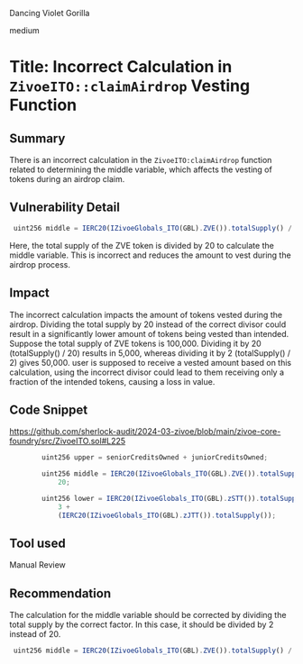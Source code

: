 Dancing Violet Gorilla

medium

# Title: Incorrect Calculation in `ZivoeITO::claimAirdrop` Vesting Function

## Summary

There is an incorrect calculation in the `ZivoeITO:claimAirdrop` function related to determining the middle variable, which affects the vesting of tokens during an airdrop claim.

## Vulnerability Detail

```javascript
 uint256 middle = IERC20(IZivoeGlobals_ITO(GBL).ZVE()).totalSupply() / 20;

```

Here, the total supply of the ZVE token is divided by 20 to calculate the middle variable. This is incorrect and reduces the amount to vest during the airdrop process.

## Impact

The incorrect calculation impacts the amount of tokens vested during the airdrop. Dividing the total supply by 20 instead of the correct divisor could result in a significantly lower amount of tokens being vested than intended.
Suppose the total supply of ZVE tokens is 100,000. Dividing it by 20 (totalSupply() / 20) results in 5,000, whereas dividing it by 2 (totalSupply() / 2) gives 50,000. user is supposed to receive a vested amount based on this calculation, using the incorrect divisor could lead to them receiving only a fraction of the intended tokens, causing a loss in value.

## Code Snippet
https://github.com/sherlock-audit/2024-03-zivoe/blob/main/zivoe-core-foundry/src/ZivoeITO.sol#L225

```javascript
        uint256 upper = seniorCreditsOwned + juniorCreditsOwned;

        uint256 middle = IERC20(IZivoeGlobals_ITO(GBL).ZVE()).totalSupply() /
            20;

        uint256 lower = IERC20(IZivoeGlobals_ITO(GBL).zSTT()).totalSupply() *
            3 +
            (IERC20(IZivoeGlobals_ITO(GBL).zJTT()).totalSupply());

```

## Tool used

Manual Review

## Recommendation

The calculation for the middle variable should be corrected by dividing the total supply by the correct factor. In this case, it should be divided by 2 instead of 20.

```javascript
 uint256 middle = IERC20(IZivoeGlobals_ITO(GBL).ZVE()).totalSupply() / 2;

```
